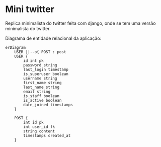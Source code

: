 # Mini twitter

Replica minimalista do twitter feita com django, onde se tem uma versão minimalista do twitter.



Diagrama de entidade relacional da aplicação:

```mermaid
erDiagram
    USER ||--o{ POST : post
    USER {
        id int pk
        password string
        last_login timestamp
        is_superuser boolean
        username string
        first_name string
        last_name string
        email string
        is_staff boolean
        is_active boolean
        date_joined timestamps
    }

    POST {
        int id pk
        int user_id fk
        string content
        timestamps created_at
    }
```
